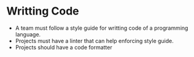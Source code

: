 # Writting Code

- A team must follow a style guide for writting code of a programming language.
- Projects must have a linter that can help enforcing style guide.
- Projects should have a code formatter